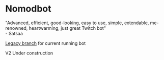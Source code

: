 # Nomodbot
"Advanced, efficient, good-looking, easy to use, simple, extendable, me-renowned, heartwarming, just great Twitch bot"  
\- Satsaa

[Legacy branch](https://github.com/Satsaa/Nomodbot/tree/legacy) for current running bot

V2 Under construction
